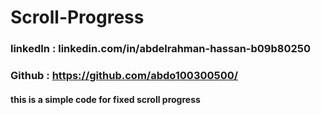 # Scroll-Progress

### linkedIn : linkedin.com/in/abdelrahman-hassan-b09b80250
### Github : https://github.com/abdo100300500/

#### this is a simple code for fixed scroll progress
